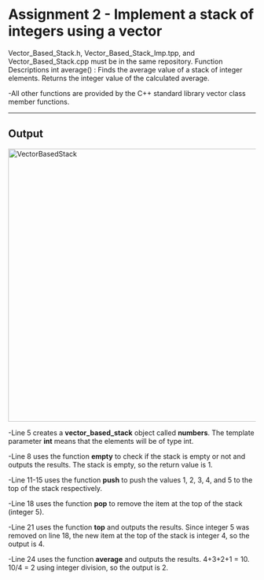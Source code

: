 # Assignment 2 - Implement a stack of integers using a vector

Vector_Based_Stack.h, Vector_Based_Stack_Imp.tpp, and Vector_Based_Stack.cpp must be in the same repository.
Function Descriptions
int average() : Finds the average value of a stack of integer elements. Returns the integer value of the calculated average.

-All other functions are provided by the C++ standard library vector class member functions.

---
## Output

<img width="555" alt="VectorBasedStack" src="https://github.com/user-attachments/assets/716c6986-087c-43a5-87bf-5f00c9c9f236">

-Line 5 creates a **vector_based_stack** object called **numbers**. The template parameter **int** means that the elements will be of type int.

-Line 8 uses the function **empty** to check if the stack is empty or not and outputs the results. The stack is empty, so the return value is 1.

-Line 11-15 uses the function **push** to push the values 1, 2, 3, 4, and 5 to the top of the stack respectively.

-Line 18 uses the function **pop** to remove the item at the top of the stack (integer 5).

-Line 21 uses the function **top** and outputs the results. Since integer 5 was removed on line 18, the new item at the top of the stack is integer 4, so the output is 4.

-Line 24 uses the function **average** and outputs the results. 4+3+2+1 = 10. 10/4 = 2 using integer division, so the output is 2.
